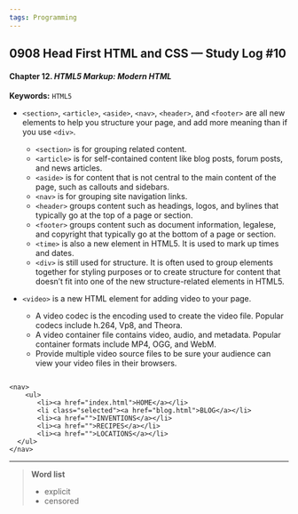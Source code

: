 ```yaml
---
tags: Programming
---
```


## 0908 Head First HTML and CSS — Study Log #10

#### Chapter 12. *HTML5 Markup: Modern HTML*

**Keywords:** `HTML5` 

- `<section>`, `<article>`, `<aside>`, `<nav>`, `<header>`, and `<footer>` are all new elements to help you structure your page, and add more meaning than if you use `<div>`.
  - `<section>` is for grouping related content.
  - `<article>` is for self-contained content like blog posts, forum posts, and news articles.
  - `<aside>` is for content that is not central to the main content of the page, such as callouts and sidebars.
  - `<nav>` is for grouping site navigation links.
  - `<header>` groups content such as headings, logos, and bylines that typically go at the top of a page or section.
  - `<footer>` groups content such as document information, legalese, and copyright that typically go at the bottom of a page or section.
  - `<time>` is also a new element in HTML5. It is used to mark up times and dates.
  - `<div>` is still used for structure. It is often used to group elements together for styling purposes or to create structure for content that doesn’t fit into one of the new structure-related elements in HTML5.

- `<video>` is a new HTML element for adding video to your page.
  - A video codec is the encoding used to create the video file. Popular codecs include h.264, Vp8, and Theora.
  - A video container file contains video, audio, and metadata. Popular container formats include MP4, OGG, and WebM.
  - Provide multiple video source files to be sure your audience can view your video files in their browsers.


```

<nav>
	<ul>
       <li><a href="index.html">HOME</a></li>
       <li class="selected"><a href="blog.html">BLOG</a></li>
       <li><a href="">INVENTIONS</a></li>
       <li><a href="">RECIPES</a></li>
       <li><a href="">LOCATIONS</a></li>
  </ul>
</nav>

```


---
>**Word list**
>
>- explicit
>- censored

